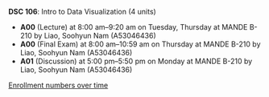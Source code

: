 **DSC 106**: Intro to Data Visualization (4 units)

- **A00** (Lecture) at 8:00 am–9:20 am on Tuesday, Thursday at MANDE B-210 by Liao, Soohyun Nam (A53046436)
- **A00** (Final Exam) at 8:00 am–10:59 am on Thursday at MANDE B-210 by Liao, Soohyun Nam (A53046436)
- **A01** (Discussion) at 5:00 pm–5:50 pm on Monday at MANDE B-210 by Liao, Soohyun Nam (A53046436)

[Enrollment numbers over time](./DSC106.tsv)
